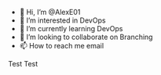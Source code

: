 - 👋 Hi, I’m @AlexE01
- 👀 I’m interested in DevOps
- 🌱 I’m currently learning DevOps
- 💞️ I’m looking to collaborate on Branching 
- 📫 How to reach me email

<!---
AlexE01/AlexE01 is a ✨ special ✨ repository because its `README.md` (this file) appears on your GitHub profile.
You can click the Preview link to take a look at your changes.
--->Test Test 
